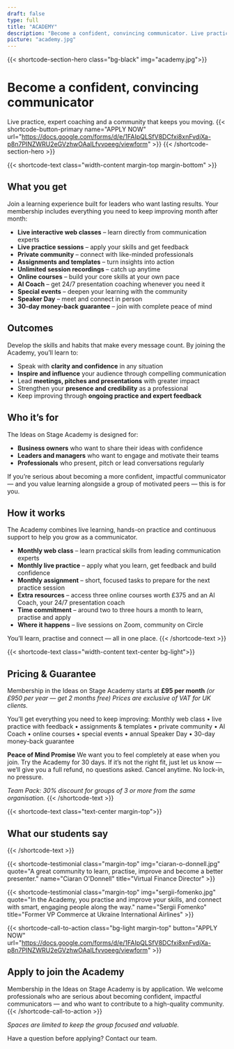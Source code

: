 ```yaml
---
draft: false
type: full
title: "ACADEMY"
description: "Become a confident, convincing communicator. Live practice, expert coaching and a community that keeps you moving. Membership by application — limited spaces available."
picture: "academy.jpg"
---
```

{{< shortcode-section-hero class="bg-black" img="academy.jpg">}}
# Become a confident, convincing communicator
Live practice, expert coaching and a community that keeps you moving.
{{< shortcode-button-primary name="APPLY NOW" url="https://docs.google.com/forms/d/e/1FAIpQLSfV8DCfxi8xnFvdjXa-p8n7PINZWRU2eGVzhwOAaILfvvoeeg/viewform" >}}
{{< /shortcode-section-hero >}}

{{< shortcode-text class="width-content margin-top margin-bottom" >}}
## What you get

Join a learning experience built for leaders who want lasting results.
Your membership includes everything you need to keep improving month after month:

- **Live interactive web classes** – learn directly from communication experts
- **Live practice sessions** – apply your skills and get feedback
- **Private community** – connect with like-minded professionals
- **Assignments and templates** – turn insights into action
- **Unlimited session recordings** – catch up anytime
- **Online courses** – build your core skills at your own pace
- **AI Coach** – get 24/7 presentation coaching whenever you need it
- **Special events** – deepen your learning with the community
- **Speaker Day** – meet and connect in person
- **30-day money-back guarantee** – join with complete peace of mind


## Outcomes

Develop the skills and habits that make every message count.
By joining the Academy, you’ll learn to:

- Speak with **clarity and confidence** in any situation
- **Inspire and influence** your audience through compelling communication
- Lead **meetings, pitches and presentations** with greater impact
- Strengthen your **presence and credibility** as a professional
- Keep improving through **ongoing practice and expert feedback**


## Who it’s for

The Ideas on Stage Academy is designed for:

- **Business owners** who want to share their ideas with confidence
- **Leaders and managers** who want to engage and motivate their teams
- **Professionals** who present, pitch or lead conversations regularly

If you’re serious about becoming a more confident, impactful communicator — and you value learning alongside a group of motivated peers — this is for you.


## How it works

The Academy combines live learning, hands-on practice and continuous support to help you grow as a communicator.

- **Monthly web class** – learn practical skills from leading communication experts
- **Monthly live practice** – apply what you learn, get feedback and build confidence
- **Monthly assignment** – short, focused tasks to prepare for the next practice session
- **Extra resources** – access three online courses worth £375 and an AI Coach, your 24/7 presentation coach
- **Time commitment** – around two to three hours a month to learn, practise and apply
- **Where it happens** – live sessions on Zoom, community on Circle

You’ll learn, practise and connect — all in one place.
{{< /shortcode-text >}}

{{< shortcode-text class="width-content text-center bg-light">}}
## Pricing & Guarantee

Membership in the Ideas on Stage Academy starts at **£95 per month**
_(or £950 per year — get 2 months free)_
_Prices are exclusive of VAT for UK clients._

You’ll get everything you need to keep improving:
Monthly web class • live practice with feedback • assignments & templates • private community • AI Coach • online courses • special events • annual Speaker Day • 30-day money-back guarantee

**Peace of Mind Promise**
We want you to feel completely at ease when you join.
Try the Academy for 30 days.
If it’s not the right fit, just let us know — we’ll give you a full refund, no questions asked.
Cancel anytime. No lock-in, no pressure.

_Team Pack: 30% discount for groups of 3 or more from the same organisation._
{{< /shortcode-text >}}

{{< shortcode-text class="text-center margin-top">}}
## What our students say
{{< /shortcode-text >}}

{{< shortcode-testimonial
  class="margin-top"
  img="ciaran-o-donnell.jpg"
  quote="A great community to learn, practise, improve and become a better presenter."
  name="Ciaran O'Donnell"
  title="Virtual Finance Director" >}}

{{< shortcode-testimonial
  class="margin-top"
  img="sergii-fomenko.jpg"
  quote="In the Academy, you practise and improve your skills, and connect with smart, engaging people along the way."
  name="Sergii Fomenko"
  title="Former VP Commerce at Ukraine International Airlines" >}}
  


{{< shortcode-call-to-action
  class="bg-light margin-top"
  button="APPLY NOW"
  url="https://docs.google.com/forms/d/e/1FAIpQLSfV8DCfxi8xnFvdjXa-p8n7PINZWRU2eGVzhwOAaILfvvoeeg/viewform" >}}
## Apply to join the Academy 

Membership in the Ideas on Stage Academy is by application. We welcome professionals who are serious about becoming confident, impactful communicators — and who want to contribute to a high-quality community. 
{{< /shortcode-call-to-action >}}

_Spaces are limited to keep the group focused and valuable._

Have a question before applying? Contact our team.
